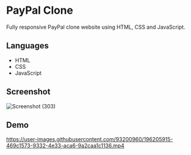 # PayPal Clone
Fully responsive PayPal clone website using HTML, CSS and JavaScript.

## Languages
- HTML
- CSS
- JavaScript

## Screenshot
![Screenshot (303)](https://user-images.githubusercontent.com/93200960/215094189-9edcddf5-d423-4edd-8b5a-1b5c3ad720b4.png)

## Demo 
https://user-images.githubusercontent.com/93200960/196205915-469c1573-9332-4e33-aca6-9a2caa1c1136.mp4

